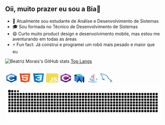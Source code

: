 ## Oii, muito prazer eu sou a Bia👋

- 🌱 Atualmente sou estudante de Análise e Desenvolvimento de Sistemas
- 🎓 Sou formada no Técnico de Desenvolvimento de Sistemas
- 😄 Curto muito product design e desenvolvimento mobile, mas estou me aventurando em todas as áreas
- ⚡ Fun fact: Já construi e programei um robô mais pesado e maior que eu 

![Beatriz Morais's GitHub stats](https://github-readme-stats.vercel.app/api?username=beatrizmlima&show_icons=true&theme=omni)
[Top Langs](https://github-readme-stats.vercel.app/api/top-langs/?username=beatrizmlima&layout=compact)

<div style="display: inline_block"><br>
  <img align="center" alt="Bia-C" height="30" width="40" src="https://raw.githubusercontent.com/devicons/devicon/master/icons/c/c-original.svg">
  <img align="center" alt="Bia-HTML" height="30" width="40" src="https://raw.githubusercontent.com/devicons/devicon/master/icons/html5/html5-original.svg">
  <img align="center" alt="Bia-CSS" height="30" width="40" src="https://raw.githubusercontent.com/devicons/devicon/master/icons/css3/css3-original.svg">
  <img align="center" alt="Bia-Js" height="30" width="40" src="https://raw.githubusercontent.com/devicons/devicon/master/icons/javascript/javascript-plain.svg">
  <img align="center" alt="Bia-Csharp" height="30" width="40" src="https://raw.githubusercontent.com/devicons/devicon/master/icons/csharp/csharp-original.svg">
  <img align="center" alt="Bia-Android" height="30" width="40" src="https://raw.githubusercontent.com/devicons/devicon/master/icons/androidstudio/androidstudio-original.svg">
  <img align="center" alt="Bia-Java" height="30" width="40" src="https://raw.githubusercontent.com/devicons/devicon/master/icons/java/java-original.svg">
  <img align="center" alt="Bia-SQL" height="30" width="40" src="https://raw.githubusercontent.com/devicons/devicon/master/icons/mysql/mysql-original.svg">
</div>

<!--##
<div> 
  <a href ="mailto:beatrizmorais.dev@gmail.com"><img src="https://img.shields.io/badge/-Gmail-%23333?style=for-the-badge&logo=gmail&logoColor=white"target="_blank"></a> 
  <a href ="mailto:beatrizmorais.dev@gmail.com"><img src="https://img.shields.io/badge/-Gmail-D14836?style=for-the-badge&logo=gmail&logoColor=white"target="_blank"></a>
  <a href="https://www.linkedin.com/in/beatriz-morais-lima" target="_blank"><img src="https://img.shields.io/badge/-LinkedIn-%230077B5?style=for-the-badge&logo=linkedin&logoColor=white" target="_blank"></a> 
</div> -->

![Snake animation](https://github.com/beatrizmlima/beatrizmlima/blob/output/github-contribution-grid-snake.svg)
